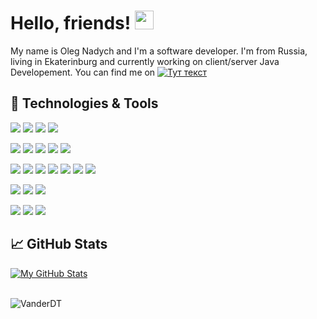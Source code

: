 # Hello, friends! <img src="https://raw.githubusercontent.com/MartinHeinz/MartinHeinz/master/wave.gif" width="30px">

My name is Oleg Nadych and I'm a software developer. I'm from Russia, living in Ekaterinburg and currently working on client/server Java Developement. You can find me on [![Тут текст](http://component-m.ru/wp-content/uploads/2021/11/linkedin20.png)](https://www.linkedin.com/in/oleg-nadych-a8b06012a)

## 🔧 Technologies & Tools
![](https://img.shields.io/badge/Code-Java-informational?style=flat&logo=java&logoColor=white&color=1283c4)
![](https://img.shields.io/badge/Code-Spring-informational?style=flat&logo=spring&logoColor=white&color=1283c4)
![](https://img.shields.io/badge/Code-SpringBoot-informational?style=flat&logo=spring-boot&logoColor=white&color=1283c4)
![](https://img.shields.io/badge/Code-SpringSecurity-informational?style=flat&logo=Spring-Security&logoColor=white&color=1283c4)

![](https://img.shields.io/badge/Tools-Hibernate-informational?style=flat&logo=hibernate&logoColor=white&color=f48041)
![](https://img.shields.io/badge/Tools-MySQL-informational?style=flat&logo=mysql&logoColor=white&color=f48041)
![](https://img.shields.io/badge/Tools-PostgreSQL-informational?style=flat&logo=postgresql&logoColor=white&color=f48041)
![](https://img.shields.io/badge/Tools-Maven-informational?style=flat&logo=ApacheMaven&logoColor=white&color=f48041)
![](https://img.shields.io/badge/Tools-Flyway-informational?style=flat&logo=flyway&logoColor=white&color=f48041)

![](https://img.shields.io/badge/Code-NodeJS-informational?style=flat&logo=nodedotjs&logoColor=white&color=339933)
![](https://img.shields.io/badge/Code-AngularJS-informational?style=flat&logo=angularjs&logoColor=white&color=339933)
![](https://img.shields.io/badge/Code-JavaScript-informational?style=flat&logo=javascript&logoColor=white&color=339933)
![](https://img.shields.io/badge/Code-JQuery-informational?style=flat&logo=jquery&logoColor=white&color=339933)
![](https://img.shields.io/badge/Code-HTML-informational?style=flat&logo=html5&logoColor=white&color=339933)
![](https://img.shields.io/badge/Code-CSS-informational?style=flat&logo=css3&logoColor=white&color=339933)
![](https://img.shields.io/badge/Code-BootStrap-informational?style=flat&logo=bootstrap&logoColor=white&color=339933)

![](https://img.shields.io/badge/Tools-Thymeleaf-informational?style=flat&logo=Thymeleaf&logoColor=white&color=339933)
![](https://img.shields.io/badge/Tools-Vaadin-informational?style=flat&logo=vaadin&logoColor=white&color=339933)
![](https://img.shields.io/badge/Tools-GitLab-informational?style=flat&logo=GitLab&logoColor=white&color=339933)

![](https://img.shields.io/badge/Editor-IntelliJ_IDEA-informational?style=flat&logo=intellij-idea&logoColor=white&color=339933)
![](https://img.shields.io/badge/Tools-Trello-informational?style=flat&logo=trello&logoColor=white&color=339933)
![](https://img.shields.io/badge/Messenger-Slack-informational?style=flat&logo=Slack&logoColor=white&color=339933) 


## &#x1f4c8; GitHub Stats

<a href="https://github.com/VanderDT">
  <img align="center" src="https://github-readme-stats.vercel.app/api?username=VanderDT&show_icons=true&line_height=27&count_private=falsh&title_color=ffffff&text_color=c9cacc&icon_color=2bbc8a&bg_color=1d1f21" alt="My GitHub Stats" />
</a>
<br><br>
<p align="left"><img src="https://komarev.com/ghpvc/?username=VanderDT&label=Profile%20views&color=2bbc8a&style=flat" alt="VanderDT"/></p>


<!--
**VanderDT/VanderDT** is a ✨ _special_ ✨ repository because its `README.md` (this file) appears on your GitHub profile.

Here are some ideas to get you started:

- 🔭 I’m currently working on ...
- 🌱 I’m currently learning ...
- 👯 I’m looking to collaborate on ...
- 🤔 I’m looking for help with ...
- 💬 Ask me about ...
- 📫 How to reach me: ...
- 😄 Pronouns: ...
- ⚡ Fun fact: ...
-->
